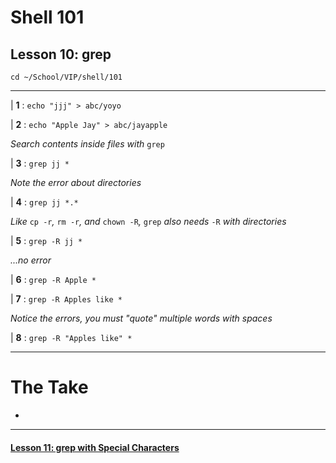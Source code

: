 # Shell 101
## Lesson 10: grep

`cd ~/School/VIP/shell/101`

___

| **1** : `echo "jjj" > abc/yoyo`

| **2** : `echo "Apple Jay" > abc/jayapple`

*Search contents inside files with* `grep`

| **3** : `grep jj *`

*Note the error about directories*

| **4** : `grep jj *.*`

*Like* `cp -r`*,* `rm -r`*,* *and* `chown -R`*,* `grep` *also needs* `-R` *with directories*

| **5** : `grep -R jj *`

*...no error*

| **6** : `grep -R Apple *`

| **7** : `grep -R Apples like *`

*Notice the errors, you must "quote" multiple words with spaces*

| **8** : `grep -R "Apples like" *`

___

# The Take

-

___

#### [Lesson 11: grep with Special Characters](https://github.com/inkVerb/vip/blob/master/101-shell/Lesson-11.md)
